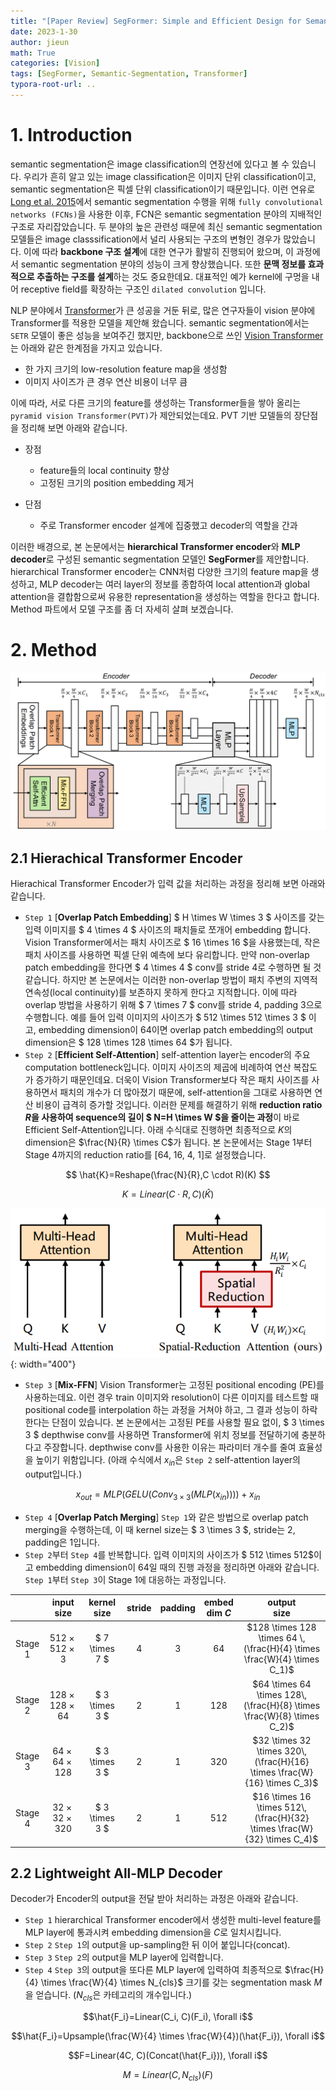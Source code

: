 ```yaml
---
title: "[Paper Review] SegFormer: Simple and Efficient Design for Semantic Segmentation with Transformers"
date: 2023-1-30
author: jieun
math: True
categories: [Vision]
tags: [SegFormer, Semantic-Segmentation, Transformer]
typora-root-url: ..
---
```


# 1. Introduction

semantic segmentation은 image classification의 연장선에 있다고 볼 수 있습니다. 우리가 흔히 알고 있는 image classification은 이미지 단위 classification이고, semantic segmentation은 픽셀 단위 classification이기 때문입니다. 이런 연유로 [Long et al. 2015](https://arxiv.org/pdf/1411.4038.pdf)에서 semantic segmentation 수행을 위해 `fully convolutional networks (FCNs)`을 사용한 이후, FCN은 semantic segmentation 분야의 지배적인 구조로 자리잡았습니다. 두 분야의 높은 관련성 때문에 최신 semantic segmentation 모델들은 image classsification에서 널리 사용되는 구조의 변형인 경우가 많았습니다. 이에 따라 **backbone 구조 설계**에 대한 연구가 활발히 진행되어 왔으며, 이 과정에서 semantic segmentation 분야의 성능이 크게 향상했습니다. 또한 **문맥 정보를 효과적으로 추출하는 구조를 설계**하는 것도 중요한데요. 대표적인 예가 kernel에 구멍을 내어 receptive field를 확장하는 구조인 `dilated convolution` 입니다. 

NLP 분야에서 [Transformer](https://jieun121070.github.io/posts/paper-review-Attention-is-All-You-Need/)가 큰 성공을 거둔 뒤로, 많은 연구자들이 vision 분야에 Transformer를 적용한 모델을 제안해 왔습니다. semantic segmentation에서는 `SETR` 모델이 좋은 성능을 보여주긴 했지만, backbone으로 쓰인 [Vision Transformer](https://jieun121070.github.io/posts/paper-review-An-Image-is-Worth-16x16-Words-Transformers-for-Image-Recognition-at-Scale/)는 아래와 같은 한계점을 가지고 있습니다.

- 한 가지 크기의 low-resolution feature map을 생성함
- 이미지 사이즈가 큰 경우 연산 비용이 너무 큼

이에 따라, 서로 다른 크기의 feature를 생성하는 Transformer들을 쌓아 올리는 `pyramid vision Transformer(PVT)`가 제안되었는데요. PVT 기반 모델들의 장단점을 정리해 보면 아래와 같습니다.

- 장점
  - feature들의 local continuity 향상
  - 고정된 크기의 position embedding 제거

- 단점
  - 주로 Transformer encoder 설계에 집중했고 decoder의 역할을 간과

이러한 배경으로, 본 논문에서는 **hierarchical Transformer encoder**와 **MLP decoder**로 구성된 semantic segmentation 모델인 **SegFormer**를 제안합니다. hierarchical Transformer encoder는 CNN처럼 다양한 크기의 feature map을 생성하고, MLP decoder는 여러 layer의 정보를 종합하여 local attention과 global attention을 결합함으로써 유용한 representation을 생성하는 역할을 한다고 합니다. Method 파트에서 모델 구조를 좀 더 자세히 살펴 보겠습니다.

# 2. Method

![](/assets/img/transformer/segformer.jpg)

## 2.1 Hierachical Transformer Encoder

Hierachical Transformer Encoder가 입력 값을 처리하는 과정을 정리해 보면 아래와 같습니다. 

- `Step 1` [**Overlap Patch Embedding**] $ H \times W \times 3 $ 사이즈를 갖는 입력 이미지를 $ 4 \times 4 $ 사이즈의 패치들로 쪼개어 embedding 합니다. Vision Transformer에서는 패치 사이즈로 $ 16 \times 16 $을 사용했는데, 작은 패치 사이즈를 사용하면 픽셀 단위 예측에 보다 유리합니다. 만약 non-overlap patch embedding을 한다면  $ 4 \times 4 $ conv를 stride 4로 수행하면 될 것 같습니다. 하지만 본 논문에서는 이러한 non-overlap 방법이 패치 주변의 지역적 연속성(local continuity)를 보존하지 못하게 한다고 지적합니다. 이에 따라 overlap 방법을 사용하기 위해  $ 7 \times 7 $ conv를 stride 4, padding 3으로 수행합니다. 예를 들어 입력 이미지의 사이즈가 $ 512 \times 512 \times 3 $ 이고, embedding dimension이 64이면 overlap patch embedding의 output dimension은 $ 128 \times 128 \times 64 $가 됩니다.
- `Step 2` [**Efficient Self-Attention**] self-attention layer는 encoder의 주요 computation bottleneck입니다. 이미지 사이즈의 제곱에 비례하여 연산 복잡도가 증가하기 때문인데요. 더욱이 Vision Transformer보다 작은 패치 사이즈를 사용하면서 패치의 개수가 더 많아졌기 때문에, self-attention을 그대로 사용하면 연산 비용이 급격히 증가할 것입니다. 이러한 문제를 해결하기 위해 **reduction ratio $R$을 사용하여 sequence의 길이 $ N=H \times W $을 줄이는 과정**이 바로 Efficient Self-Attention입니다. 아래 수식대로 진행하면 최종적으로 $K$의 dimension은 $\frac{N}{R} \times C$가 됩니다. 본 논문에서는 Stage 1부터 Stage 4까지의 reduction ratio를 [64, 16, 4, 1]로 설정했습니다.

$$ \hat{K}=Reshape(\frac{N}{R},C \cdot R)(K) $$

$$ K=Linear(C \cdot R, C)(\hat{K}) $$

![](/assets/img/transformer/eff.jpg){: width="400"}

- `Step 3` [**Mix-FFN**] Vision Transformer는 고정된 positional encoding (PE)를 사용하는데요. 이런 경우 train 이미지와 resolution이 다른 이미지를 테스트할 때 positional code를 interpolation 하는 과정을 거쳐야 하고, 그 결과 성능이 하락한다는 단점이 있습니다. 본 논문에서는 고정된 PE를 사용할 필요 없이,  $ 3 \times 3 $ depthwise conv를 사용하면 Transformer에 위치 정보를 전달하기에 충분하다고 주장합니다. depthwise conv를 사용한 이유는 파라미터 개수를 줄여 효율성을 높이기 위함입니다. (아래 수식에서 $x_{in}$은 `Step 2` self-attention layer의 output입니다.)

$$x_{out}=MLP(GELU(Conv_{3 \times 3}(MLP(x_{in}))))+x_{in}$$

- `Step 4` [**Overlap Patch Merging**] `Step 1`와 같은 방법으로 overlap patch merging을 수행하는데, 이 때 kernel size는 $ 3 \times 3 $, stride는 2, padding은 1입니다.
- `Step 2`부터 `Step 4`를 반복합니다. 입력 이미지의 사이즈가 $ 512 \times 512$이고 embedding dimension이 64일 때의 진행 과정을 정리하면 아래와 같습니다. `Step 1`부터 `Step 3`이 Stage 1에 대응하는 과정입니다.

|         |      input<br />size       | kernel<br />size | stride | padding | embed<br />dim $C$ |                       output<br />size                       |
| :-----: | :------------------------: | :--------------: | :----: | :-----: | :----------------: | :----------------------------------------------------------: |
| Stage 1 | $512 \times 512 \times 3$  |  $ 7 \times 7 $  |   4    |    3    |         64         | $128 \times 128 \times 64 \, (\frac{H}{4} \times \frac{W}{4} \times C_1)$ |
| Stage 2 | $128 \times 128 \times 64$ |  $ 3 \times 3 $  |   2    |    1    |        128         | $64 \times 64 \times 128\, (\frac{H}{8} \times \frac{W}{8} \times C_2)$ |
| Stage 3 | $64 \times 64 \times 128$  |  $ 3 \times 3 $  |   2    |    1    |        320         | $32 \times 32 \times 320\, (\frac{H}{16} \times \frac{W}{16} \times C_3)$ |
| Stage 4 | $32 \times 32 \times 320$  |  $ 3 \times 3 $  |   2    |    1    |        512         | $16 \times 16 \times 512\, (\frac{H}{32} \times \frac{W}{32} \times C_4)$ |



## 2.2 Lightweight All-MLP Decoder

Decoder가 Encoder의 output을 전달 받아 처리하는 과정은 아래와 같습니다.

- `Step 1` hierarchical Transformer encoder에서 생성한 multi-level feature를 MLP layer에 통과시켜 embedding dimension을 $C$로 일치시킵니다.
- `Step 2` `Step 1`의 output을 up-sampling한 뒤 이어 붙입니다(concat).
- `Step 3` `Step 2`의 output을 MLP layer에 입력합니다.
- `Step 4` `Step 3`의 output을 또다른 MLP layer에 입력하여 최종적으로 $\frac{H}{4} \times \frac{W}{4} \times N_{cls}$ 크기를 갖는 segmentation mask $M$을 얻습니다. ($N_{cls}$은 카테고리의 개수입니다.) 

$$\hat{F_i}=Linear(C_i, C)(F_i), \forall i$$

$$\hat{F_i}=Upsample(\frac{W}{4} \times \frac{W}{4})(\hat{F_i}), \forall i$$

$$F=Linear(4C, C)(Concat(\hat{F_i})), \forall i$$

$$M=Linear(C, N_{cls})(F)$$
